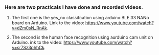 ### Here are two practicals I have done and recorded videos.

1. The first one is the yes_no classifcation using arduino BLE 33 NANo board on Arduino. Link to the video: https://www.youtube.com/watch?v=dZm0sN_RnAk. 

2. The second is the human face recognition using aurduino cam unit on Arduino. ink to the video: https://www.youtube.com/watch?v=sr7Sz3phhCk. 
